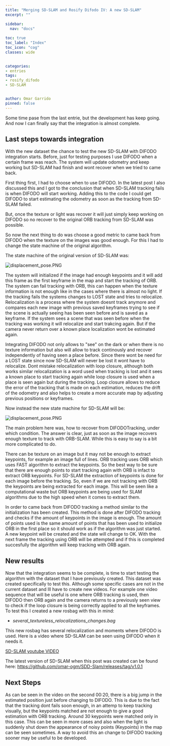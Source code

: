 ```yaml
---
title: "Merging SD-SLAM and Rosify Difodo IV: A new SD-SLAM"
excerpt: ""

sidebar:
  nav: "docs"
  
toc: true
toc_label: "Index"
toc_icon: "cog"
classes: wide
  

categories:
- entries
tags:
- rosify_difodo
- SD-SLAM


author: Omar Garrido
pinned: false
---
```


Some time pase from the last entrie, but the development has keep going. And now I can finally say that the integration is almost complete.

## Last steps towards integration
With the new dataset the chance to test the new SD-SLAM with DIFODO integration starts. Before, just for testing purposes I use DIFODO when a certain frame was reach. The system will update odometry and keep working but SD-SLAM had finish and wont recover when we tried to came back.

First thing first, I had to choose when to use DIFODO. In the latest post I also discussed this and I got to the conclusion that when SD-SLAM tracking fails is when DIFODO will start working. Adding this to the code I could get DIFODO to start estimating the odometry as soon as the tracking from SD-SLAM failed.

But, once the texture or light was recover it will just simply keep working on DIFODO so no recover to the original ORB tracking from SD-SLAM was possible.

So now the next thing to do was choose a good metric to came back from DIFODO when the texture on the images was good enough. For this I had to change the state machine of the original algorithm.

The state machine of the original version of SD-SLAM was:

![displacement_pose.PNG](/2019-tfm-omar-garrido/assets/images/entry19_images/state_diagram_SD-SLAM_old.png)

The system will initialized if the image had enough keypoints and it will add this frame as the first keyframe in the map and start the tracking of ORB. The system can fail tracking with ORB, this can happen when the texture information is not enough like in the cases where there is almost no light. If the tracking fails the systems changes to LOST state and tries to relocalize.
Relocalization is a process where the system doesnt track anymore and compares each new image with previous saved keyframes trying to see if the scene is actually seeing has been seen before and is saved as a keyframe. If the system sees a scene that was seen before when the tracking was working it will relocalize and start trakcing again. But if the camera never return over a known place localization wont be estimated again.

Integrating DIFODO not only allows to "see" on the dark or when there is no texture information but also will allow to track continously and recover independently of having seen a place before.
Since there wont be need for a LOST state since now SD-SLAM will never be lost it wont have to relocalize. Dont mistake relocalization with loop closure, although both works similar relocalization is a word used when tracking is lost and it sees a known place to start tracking again while loop closure is used when a place is seen again but during the tracking. Loop closure allows to reduce the error of the tracking that is made on each estimation, reduces the drift of the odometry and also helps to create a more accurate map by adjusting previous positions or keyframes.

Now instead the new state machine for SD-SLAM will be:

![displacement_pose.PNG](/2019-tfm-omar-garrido/assets/images/entry19_images/state_diagram_SD-SLAM_new.png)

The main problem here was, how to recover from DIFODOTracking, under which condition. The answer is clear, just as soon as the image recovers enough texture to track with ORB-SLAM. While this is easy to say is a bit more complicated to do.

There can be texture on an image but it may not be enough to extract keypoints, for example an image full of lines. ORB tracking uses ORB which uses FAST algorithm to extract the keypoints. So the best way to be sure that there are enough points to start tracking again with ORB is infact to extract ORB keypoints.
For SD-SLAM the extraction of keypoints is done for each image before the tracking. So, even if we are not tracking with ORB the keypoints are being extracted for each image. This will be seen like a computational waste but ORB keypoints are being used for SLAM algorithms due to the high speed when it comes to extract them.

In order to came back from DIFODO tracking a method similar to the initialization has been created. This method is done after DIFODO tracking and checks if the amount of keypoints in the image is enough. The amount of points used is the same amount of points that has been used to initialize ORB in the first place so it should work as if the algorithm was just started. A new keypoint will be created and the state will change to OK. With the next frame the tracking using ORB will be attempted and if this is completed succesfully the algorithm will keep tracking with ORB again.


## New results
Now that the integration seems to be complete, is time to start testing the algorithm with the dataset that I have previously created. This dataset was created specifically to test this. Although some specific cases are not in the current dataset and Ill have to create new videos. For example one video sequence that will be useful is one where ORB tracking is used, then DIFODO then ORB again and the camera returns to a previously seen view to check if the loop closure is being correctly applied to all the keyframes. To test this I created a new rosbag with this in mind:
- *several_textureless_relocalizations_changes.bag*

This new rosbag has several relocalization and moments where DIFODO is used. Here is a video where SD-SLAM can be seen using DIFODO when it needs it.

[SD-SLAM youtube VIDEO](https://youtu.be/HFzZvzO8ufU)

The latest version of SD-SLAM when this post was created can be found here:
https://github.com/omar-ogm/SDD-Slam/releases/tag/v1.0.1

## Next Steps
As can be seen in the video on the second 00:20, there is a big jump in the estimated position just before changing to DIFODO. This is due to the fact that the tracking dont fails soon enough, in an attemp to keep tracking visually, but the keypoints matched are not enough to give a good estimation with ORB tracking. Around 30 keypoints were matched only in this case. This can be seen in more cases and also when the light is suddenly shut down the appearance of noisy points (Keypoints) in the map can be seen sometimes.
A way to avoid this an change to DIFODO tracking sooner may be useful to be developed.

